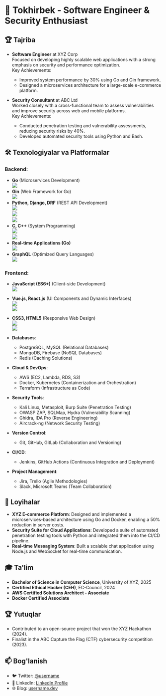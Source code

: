 # 🚀 Tokhirbek - Software Engineer & Security Enthusiast

## 🏆 Tajriba

- **Software Engineer** at XYZ Corp  
  Focused on developing highly scalable web applications with a strong emphasis on security and performance optimization.  
  Key Achievements: 
  - Improved system performance by 30% using Go and Gin framework.  
  - Designed a microservices architecture for a large-scale e-commerce platform.

- **Security Consultant** at ABC Ltd  
  Worked closely with a cross-functional team to assess vulnerabilities and improve security across web and mobile platforms.  
  Key Achievements: 
  - Conducted penetration testing and vulnerability assessments, reducing security risks by 40%.  
  - Developed automated security tools using Python and Bash.

## 🛠 Texnologiyalar va Platformalar

### Backend:

- **Go** (Microservices Development)  
  <img src="https://img.shields.io/badge/Go-00ADD8?style=for-the-badge&logo=go&logoColor=white"/>
- **Gin** (Web Framework for Go)  
  <img src="https://img.shields.io/badge/Gin_Gonic-00ADD8?style=for-the-badge&logo=go&logoColor=white"/>
- **Python, Django, DRF** (REST API Development)  
  <img src="https://img.shields.io/badge/Python-3776AB?style=for-the-badge&logo=python&logoColor=white"/>  
  <img src="https://img.shields.io/badge/Django-092E20?style=for-the-badge&logo=django&logoColor=white"/>  
  <img src="https://img.shields.io/badge/DRF-red?style=for-the-badge&logo=django&logoColor=white"/>
- **C, C++** (System Programming)  
  <img src="https://img.shields.io/badge/C-00599C?style=for-the-badge&logo=c&logoColor=white"/>  
  <img src="https://img.shields.io/badge/C%2B%2B-00599C?style=for-the-badge&logo=cplusplus&logoColor=white"/>
- **Real-time Applications (Go)**  
  <img src="https://img.shields.io/badge/WebSocket-2E86C1?style=for-the-badge&logo=websocket&logoColor=white"/>
- **GraphQL** (Optimized Query Languages)  
  <img src="https://img.shields.io/badge/GraphQL-E10098?style=for-the-badge&logo=graphql&logoColor=white"/>

### Frontend:

- **JavaScript (ES6+)** (Client-side Development)  
  <img src="https://img.shields.io/badge/JavaScript-F7DF1E?style=for-the-badge&logo=javascript&logoColor=black"/>
- **Vue.js, React.js** (UI Components and Dynamic Interfaces)  
  <img src="https://img.shields.io/badge/Vue.js-4FC08D?style=for-the-badge&logo=vue.js&logoColor=white"/>  
  <img src="https://img.shields.io/badge/React-61DAFB?style=for-the-badge&logo=react&logoColor=black"/>
- **CSS3, HTML5** (Responsive Web Design)  
  <img src="https://img.shields.io/badge/CSS3-1572B6?style=for-the-badge&logo=css3&logoColor=white"/>  
  <img src="https://img.shields.io/badge/HTML5-E34F26?style=for-the-badge&logo=html5&logoColor=white"/>


- **Databases**:  
  - PostgreSQL, MySQL (Relational Databases)  
  - MongoDB, Firebase (NoSQL Databases)  
  - Redis (Caching Solutions)

- **Cloud & DevOps**:  
  - AWS (EC2, Lambda, RDS, S3)  
  - Docker, Kubernetes (Containerization and Orchestration)  
  - Terraform (Infrastructure as Code)

- **Security Tools**:  
  - Kali Linux, Metasploit, Burp Suite (Penetration Testing)  
  - OWASP ZAP, SQLMap, Hydra (Vulnerability Scanning)  
  - Ghidra, IDA Pro (Reverse Engineering)  
  - Aircrack-ng (Network Security Testing)

- **Version Control**:  
  - Git, GitHub, GitLab (Collaboration and Versioning)

- **CI/CD**:  
  - Jenkins, GitHub Actions (Continuous Integration and Deployment)

- **Project Management**:  
  - Jira, Trello (Agile Methodologies)  
  - Slack, Microsoft Teams (Team Collaboration)

## 📂 Loyihalar

- **XYZ E-commerce Platform**: Designed and implemented a microservices-based architecture using Go and Docker, enabling a 50% reduction in server costs.
- **Security Suite for Cloud Applications**: Developed a suite of automated penetration testing tools with Python and integrated them into the CI/CD pipeline.
- **Real-time Messaging System**: Built a scalable chat application using Node.js and WebSocket for real-time communication.

## 🎓 Ta'lim

- **Bachelor of Science in Computer Science**, University of XYZ, 2025  
- **Certified Ethical Hacker (CEH)**, EC-Council, 2024  
- **AWS Certified Solutions Architect - Associate**  
- **Docker Certified Associate**

## 🏆 Yutuqlar

- Contributed to an open-source project that won the XYZ Hackathon (2024).
- Finalist in the ABC Capture the Flag (CTF) cybersecurity competition (2023).

## 📫 Bog'lanish

- 🐦 Twitter: [@username](https://twitter.com/username)  
- 💼 LinkedIn: [LinkedIn Profile](https://linkedin.com/in/username)  
- 🌐 Blog: [username.dev](https://username.dev)
